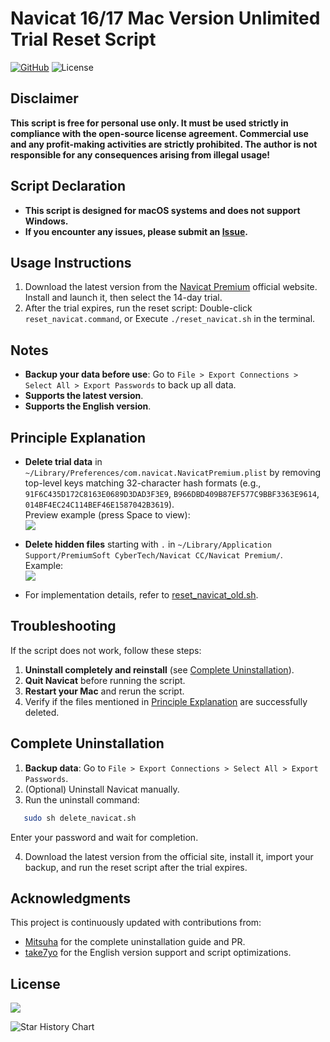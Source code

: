 # Navicat 16/17 Mac Version Unlimited Trial Reset Script

<!-- @import "[TOC]" {cmd="toc" depthFrom=1 depthTo=6 orderedList=false} -->

[![GitHub](https://img.shields.io/github/stars/yhan219/navicat_reset_mac.svg?style=social&label=Stars)](https://github.com/yhan219/navicat_reset_mac)
![License](https://img.shields.io/badge/License-LGPL-blue.svg)

## Disclaimer

**This script is free for personal use only. It must be used strictly in compliance with the open-source license agreement. Commercial use and any profit-making activities are strictly prohibited. The author is not responsible for any consequences arising from illegal usage!**

## Script Declaration

- **This script is designed for macOS systems and does not support Windows.**
- **If you encounter any issues, please submit an [Issue](https://github.com/yhan219/navicat_reset_mac/issues).**

## Usage Instructions

1. Download the latest version from the [Navicat Premium](https://www.navicat.com.cn/download/navicat-premium) official website. Install and launch it, then select the 14-day trial.
2. After the trial expires, run the reset script: Double-click `reset_navicat.command`, or Execute `./reset_navicat.sh` in the terminal.

## Notes

- **Backup your data before use**: Go to `File > Export Connections > Select All > Export Passwords` to back up all data.
- **Supports the latest version**.
- **Supports the English version**.

## Principle Explanation

- **Delete trial data** in `~/Library/Preferences/com.navicat.NavicatPremium.plist` by removing top-level keys matching 32-character hash formats (e.g., `91F6C435D172C8163E0689D3DAD3F3E9`, `B966DBD409B87EF577C9BBF3363E9614`, `014BF4EC24C114BEF46E1587042B3619`).  
  Preview example (press Space to view):  
  ![](image/img1.png)

- **Delete hidden files** starting with `.` in `~/Library/Application Support/PremiumSoft CyberTech/Navicat CC/Navicat Premium/`.  
  Example:  
  ![](image/img.png)

- For implementation details, refer to [reset_navicat_old.sh](reset_navicat_old.sh).

## Troubleshooting

If the script does not work, follow these steps:

1. **Uninstall completely and reinstall** (see [Complete Uninstallation](#complete-uninstallation)).
2. **Quit Navicat** before running the script.
3. **Restart your Mac** and rerun the script.
4. Verify if the files mentioned in [Principle Explanation](#principle-explanation) are successfully deleted.

## Complete Uninstallation

1. **Backup data**: Go to `File > Export Connections > Select All > Export Passwords`.
2. (Optional) Uninstall Navicat manually.
3. Run the uninstall command:
```bash
   sudo sh delete_navicat.sh
   ```
  Enter your password and wait for completion.

4. Download the latest version from the official site, install it, import your backup, and run the reset script after the trial expires.

## Acknowledgments
This project is continuously updated with contributions from:

- [Mitsuha](https://github.com/yhan219/navicat_reset_mac/issues/31) for the complete uninstallation guide and PR.
- [take7yo](https://github.com/yhan219/navicat_reset_mac/issues/34) for the English version support and script optimizations.

## License

![](image/LGPL.svg)

<picture>
  <source
    media="(prefers-color-scheme: dark)"
    srcset="
      https://api.star-history.com/svg?repos=yhan219/navicat_reset_mac&type=Date&theme=dark
    "
  />
  <source
    media="(prefers-color-scheme: light)"
    srcset="
      https://api.star-history.com/svg?repos=yhan219/navicat_reset_mac&type=Date
    "
  />
  <img
    alt="Star History Chart"
    src="https://api.star-history.com/svg?repos=yhan219/navicat_reset_mac&type=Date"
  />
</picture>
